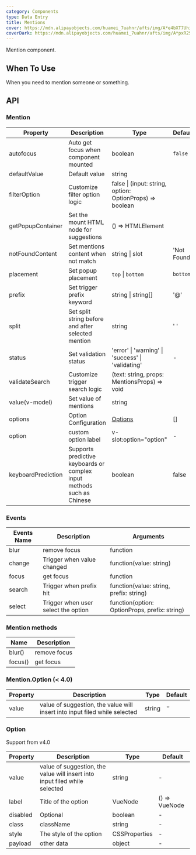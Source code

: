 ```yaml
---
category: Components
type: Data Entry
title: Mentions
cover: https://mdn.alipayobjects.com/huamei_7uahnr/afts/img/A*e4bXT7Uhi9YAAAAAAAAAAAAADrJ8AQ/original
coverDark: https://mdn.alipayobjects.com/huamei_7uahnr/afts/img/A*pxR2S53P_xoAAAAAAAAAAAAADrJ8AQ/original
---
```


Mention component.

## When To Use

When you need to mention someone or something.

## API

### Mention

| Property | Description | Type | Default | Version |
| --- | --- | --- | --- | --- |
| autofocus | Auto get focus when component mounted | boolean | `false` |
| defaultValue | Default value | string |  |
| filterOption | Customize filter option logic | false \| (input: string, option: OptionProps) => boolean |  |
| getPopupContainer | Set the mount HTML node for suggestions | () => HTMLElement |  |
| notFoundContent | Set mentions content when not match | string \| slot | 'Not Found' |
| placement | Set popup placement | `top` \| `bottom` | `bottom` |
| prefix | Set trigger prefix keyword | string \| string\[] | '@' |
| split | Set split string before and after selected mention | string | ' ' |
| status | Set validation status | 'error' \| 'warning' \| 'success' \| 'validating' | - | 3.3.0 |
| validateSearch | Customize trigger search logic | (text: string, props: MentionsProps) => void |  |
| value(v-model) | Set value of mentions | string |  |
| options | Option Configuration | [Options](#option) | \[] | 4.0 |
| option | custom option label | v-slot:option="option" | - | 4.0 |
| keyboardPrediction | Supports predictive keyboards or complex input methods such as Chinese | boolean | false | 4.2.4 |

### Events

| Events Name | Description | Arguments |
| --- | --- | --- |
| blur | remove focus | function |
| change | Trigger when value changed | function(value: string) |
| focus | get focus | function |
| search | Trigger when prefix hit | function(value: string, prefix: string) |
| select | Trigger when user select the option | function(option: OptionProps, prefix: string) |

### Mention methods

| Name    | Description  |
| ------- | ------------ |
| blur()  | remove focus |
| focus() | get focus    |

### Mention.Option (< 4.0)

| Property | Description | Type | Default |
| --- | --- | --- | --- |
| value | value of suggestion, the value will insert into input filed while selected | string | '' |

### Option

Support from v4.0

<!-- prettier-ignore -->
| Property | Description | Type | Default |
| --- | --- | --- | --- |
| value | value of suggestion, the value will insert into input filed while selected | string | - |
| label | Title of the option | VueNode | () => VueNode | - |
| disabled | Optional | boolean | - |
| class | className | string | - |
| style | The style of the option | CSSProperties | - |
|payload| other data | object | - |
